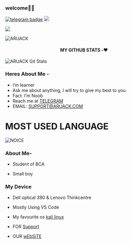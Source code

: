 ### welcome👋👋



[![telegram badge](https://img.shields.io/badge/CONTACT-ME-30302f?style=for-the-badge&logo=telegram)](https://t.me/aruack)
<a href="https://t.me/ARUACKSUPPORT"><img src="https://img.shields.io/badge/Join-Support%20GROUP-blue.svg?style=for-the-badge&logo=Telegram"></a>

<a href="https://t.me/ARUACKSUPPORT"><img src="https://img.shields.io/badge/Join-Support%20Channel-blue.svg?style=for-the-badge&logo=Telegram"></a>

<p align="left"> <img src="https://komarev.com/ghpvc/?username=ARUACK&label=Profile%20Views&color=red&style=flat-square" alt="ARUACK" /> </p>

 

<h4 align="center"><b>MY GITHUB STATS -❤️</b></h4>
 

![ARUACK Git Stats](https://github-readme-stats.vercel.app/api?username=ARUACK&include_all_commits=true&count_private=true&theme=blue-green)



### Heres About Me -

- I’m learner
- Ask me about anything, I will try to give my best to you.
- Fact: I'm Noob
- Reach me at [TELEGRAM](https://telegram.dog/Aruack)
- EMAIL: SUPPORT@ARUACK.COM

# MOST USED LANGUAGE

![NOICE](https://github-readme-stats.vercel.app/api/top-langs/?username=Aruack&theme=midnight-purple)

### About Me-

- Student of BCA

- Small boy 


### My Device

- Dell optical 390 & Lenovo Thinkcentre

- Mostly Using VS Code 

- My favourite os [kali linux](https://www.kali.org/)

- FOR [Support](https://telegram.dog/Aruacksupport)


- OUR [wEbSiTE](https://aruack.com)

